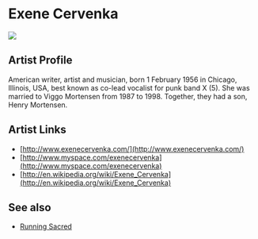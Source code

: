 # Exene Cervenka

![](../../asssets/artists/Exene_Cervenka.png)

## Artist Profile

American writer, artist and musician, born 1 February 1956 in Chicago, Illinois, USA, best known as co-lead vocalist for punk band X (5). She was married to Viggo Mortensen from 1987 to 1998. Together, they had a son, Henry Mortensen.

## Artist Links

- [http://www.exenecervenka.com/](http://www.exenecervenka.com/)
- [http://www.myspace.com/exenecervenka](http://www.myspace.com/exenecervenka)
- [http://en.wikipedia.org/wiki/Exene_Cervenka](http://en.wikipedia.org/wiki/Exene_Cervenka)


## See also

- [Running Sacred](Exene_Cervenka-Running_Sacred.md)
